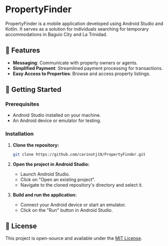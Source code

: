 # PropertyFinder

PropertyFinder is a mobile application developed using Android Studio and Kotlin. It serves as a solution for individuals searching for temporary accommodations in Baguio City and La Trinidad.

## 📱 Features

- **Messaging**: Communicate with property owners or agents.
- **Simplified Payment**: Streamlined payment processing for transactions.
- **Easy Access to Properties**: Browse and access property listings.

## 🚀 Getting Started

### Prerequisites

- Android Studio installed on your machine.
- An Android device or emulator for testing.

### Installation

1. **Clone the repository:**

   ```bash
   git clone https://github.com/carinotj19/PropertyFinder.git
   ```

2. **Open the project in Android Studio:**

   - Launch Android Studio.
   - Click on "Open an existing project".
   - Navigate to the cloned repository's directory and select it.

3. **Build and run the application:**

   - Connect your Android device or start an emulator.
   - Click on the "Run" button in Android Studio.

## 📄 License

This project is open-source and available under the [MIT License](LICENSE).

